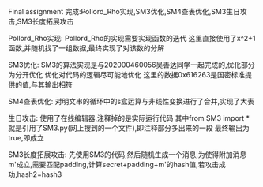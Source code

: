 Final assignment
完成:Pollord_Rho实现,SM3优化,SM4查表优化,SM3生日攻击,SM3长度拓展攻击

Pollord_Rho实现:
Pollord_Rho的实现需要实现函数的迭代
这里直接使用了x^2+1函数,并随机找了一组数据,最终实现了对该数的分解

SM3优化:
SM3的算法实现是与202000460056吴善达同学一起完成的,优化部分为分开优化
优化对代码的逻辑尽可能地优化
这里的数据0x616263是国密标准提供的值,与其输出相符

SM4查表优化:
对明文串的循环中的s盒运算与非线性变换进行了合并,实现了大表

生日攻击:
使用了在线编辑器,注释掉的是实际运行代码
其中from SM3 import * 就是引用了SM3.py(网上搜到的一个文件),即注释部分多出来的一段
最终输出为true,即成立

SM3长度拓展攻击:
先使用SM3的代码,然后随机生成一个消息,为使得附加消息m'成立,需要匹配padding,计算secret+padding+m'的hash值,若攻击成功,hash2=hash3
